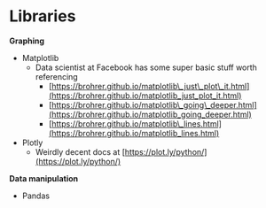 # Libraries

**Graphing**

* Matplotlib
  * Data scientist at Facebook has some super basic stuff worth referencing
    * [https://brohrer.github.io/matplotlib\_just\_plot\_it.html](https://brohrer.github.io/matplotlib_just_plot_it.html)
    * [https://brohrer.github.io/matplotlib\_going\_deeper.html](https://brohrer.github.io/matplotlib_going_deeper.html)
    * [https://brohrer.github.io/matplotlib\_lines.html](https://brohrer.github.io/matplotlib_lines.html)
* Plotly
  * Weirdly decent docs at [https://plot.ly/python/](https://plot.ly/python/)

**Data manipulation**

* Pandas

